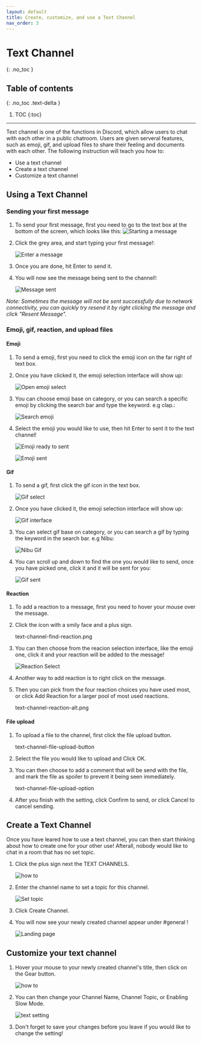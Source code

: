 ```yaml
---
layout: default
title: Create, customize, and use a Text Channel
nav_order: 3
---
```


# Text Channel
{: .no_toc }

## Table of contents
{: .no_toc .text-delta }

1. TOC
{:toc}

---
Text channel is one of the functions in Discord, which allow users to chat with each other in a public chatroom. Users are given serveral features, such as emoji, gif, and upload files to share their feeling and documents with each other. The following instruction will teach you how to:

- Use a text channel
- Create a text channel
- Customize a text channel

## Using a Text Channel

### Sending your first message

1. To send your first message, first you need to go to the text box at the bottom of the screen, which looks like this:
    ![Starting a message](https://github.com/bobsmithliu/discordfordummies/blob/gh-pages/assets/images/comm-user-doc-pic/text-channel-start-message.PNG?raw=true)

2. Click the grey area, and start typing your first message!:

    ![Enter a message](https://github.com/bobsmithliu/discordfordummies/blob/gh-pages/assets/images/comm-user-doc-pic/text-channel-text-enter.png?raw=true)

3. Once you are done, hit Enter to send it.

4. You will now see the message being sent to the channel!:

    ![Message sent](https://github.com/bobsmithliu/discordfordummies/blob/gh-pages/assets/images/comm-user-doc-pic/text-channel-msg-sent.png?raw=true)

_Note: Sometimes the message will not be sent successfully due to network connectivity, you can quickly try resend it by right clicking the message and click "Resent Message"._

### Emoji, gif, reaction, and upload files

#### Emoji

1. To send a emoji, first you need to click the emoji icon on the far right of text box.

2. Once you have clicked it, the emoji selection interface will show up:

    ![Open emoji select](https://github.com/bobsmithliu/discordfordummies/blob/gh-pages/assets/images/comm-user-doc-pic/text-channel-emoji.png?raw=true)

3. You can choose emoji base on category, or you can search a specific emoji by clicking the search bar and type the keyword. e.g clap.:

    ![Search emoji](https://github.com/bobsmithliu/discordfordummies/blob/gh-pages/assets/images/comm-user-doc-pic/text-channel-emoji-search.png?raw=true)

4. Select the emoji you would like to use, then hit Enter to sent it to the text channel!

    ![Emoji ready to sent](https://github.com/bobsmithliu/discordfordummies/blob/gh-pages/assets/images/comm-user-doc-pic/text-channel-emoji-ready-to-send.png?raw=true)

    ![Emoji sent](https://github.com/bobsmithliu/discordfordummies/blob/gh-pages/assets/images/comm-user-doc-pic/text-channel-emoji-sent.png?raw=true)




#### Gif

1. To send a gif, first click the gif icon in the text box.

    ![Gif select](https://github.com/bobsmithliu/discordfordummies/blob/gh-pages/assets/images/comm-user-doc-pic/text-channel-gif-icon.png?raw=true)

2. Once you have clicked it, the emoji selection interface will show up:

    ![Gif interface](https://github.com/bobsmithliu/discordfordummies/blob/gh-pages/assets/images/comm-user-doc-pic/text-channel-gif.png?raw=true)

3. You can select gif base on category, or you can search a gif by typing the keyword in the search bar. e.g Nibu:

    ![Nibu Gif](https://github.com/bobsmithliu/discordfordummies/blob/gh-pages/assets/images/comm-user-doc-pic/text-channel-gif-search.png?raw=true)

4. You can scroll up and down to find the one you would like to send, once you have picked one, click it and it will be sent for you:

    ![Gif sent](https://github.com/bobsmithliu/discordfordummies/blob/gh-pages/assets/images/comm-user-doc-pic/text-channel-gif-sent.png?raw=true)

#### Reaction

1. To add a reaction to a message, first you need to hover your mouse over the message.


2. Click the icon with a smily face and a plus sign.

    text-channel-find-reaction.png

3. You can then choose from the reacion selection interface, like the emoji one, click it and your reaction will be added to the message!

    ![Reaction Select](https://github.com/bobsmithliu/discordfordummies/blob/gh-pages/assets/images/comm-user-doc-pic/text-channel-add-reaction.png?raw=true)

4. Another way to add reaction is to right click on the message.

5. Then you can pick from the four reaction choices you have used most, or click Add Reaction for a larger pool of most used reactions.

    text-channel-reaction-alt.png
    
#### File upload

1. To upload a file to the channel, first click the file upload button.

    text-channel-file-upload-button

2. Select the file you would like to upload and Click OK.

3. You can then choose to add a comment that will be send with the file, and mark the file as spoiler to prevent it being seen immediately.

    text-channel-file-upload-option

4. After you finish with the setting, click Confirm to send, or click Cancel to cancel sending.


## Create a Text Channel

Once you have leared how to use a text channel, you can then start thinking about how to create one for your other use! Afterall, nobody would like to chat in a room that has no set topic.

1. Click the plus sign next the TEXT CHANNELS.

    ![how to](https://github.com/bobsmithliu/discordfordummies/blob/gh-pages/assets/images/comm-user-doc-pic/text-channel-create-how-to.png?raw=true)

2. Enter the channel name to set a topic for this channel.

    ![Set topic](https://github.com/bobsmithliu/discordfordummies/blob/gh-pages/assets/images/comm-user-doc-pic/text-channel-create-channel-setting.png?raw=true)

3. Click Create Channel.

4. You will now see your newly created channel appear under #general !
    
    ![Landing page](https://github.com/bobsmithliu/discordfordummies/blob/gh-pages/assets/images/comm-user-doc-pic/text-channel-create-channel-landing.png?raw=true)

## Customize your text channel

1. Hover your mouse to your newly created channel's title, then click on the Gear button.

    ![how to](https://github.com/bobsmithliu/discordfordummies/blob/gh-pages/assets/images/comm-user-doc-pic/text-channel-create-how-to.png?raw=true)

2. You can then change your Channel Name, Channel Topic, or Enabling Slow Mode.

    ![text setting](https://github.com/bobsmithliu/discordfordummies/blob/gh-pages/assets/images/comm-user-doc-pic/text-channel-setting-landing-page.png?raw=true)

3. Don't forget to save your changes before you leave if you would like to change the setting!

